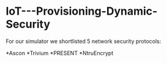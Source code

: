 # IoT---Provisioning-Dynamic-Security

For our simulator we shortlisted 5 network security protocols:

*Ascon 
*Trivium 
*PRESENT
*NtruEncrypt

